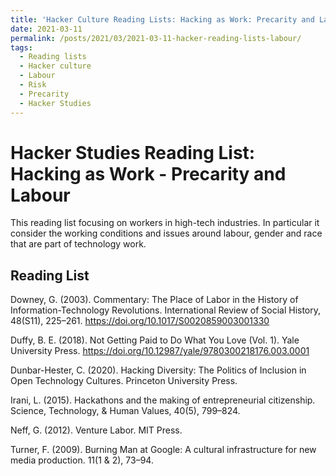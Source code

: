 ```yaml
---
title: 'Hacker Culture Reading Lists: Hacking as Work: Precarity and Labour'
date: 2021-03-11
permalink: /posts/2021/03/2021-03-11-hacker-reading-lists-labour/
tags:
  - Reading lists
  - Hacker culture
  - Labour
  - Risk
  - Precarity
  - Hacker Studies
---
```


Hacker Studies Reading List: Hacking as Work - Precarity and Labour
====
This reading list focusing on workers in high-tech industries. In particular it consider the working conditions and issues around labour, gender and race that are part of technology work.

Reading List
----
Downey, G. (2003). Commentary: The Place of Labor in the History of Information-Technology Revolutions. International Review of Social History, 48(S11), 225–261. https://doi.org/10.1017/S0020859003001330

Duffy, B. E. (2018). Not Getting Paid to Do What You Love (Vol. 1). Yale University Press. https://doi.org/10.12987/yale/9780300218176.003.0001

Dunbar-Hester, C. (2020). Hacking Diversity: The Politics of Inclusion in Open Technology Cultures. Princeton University Press.

Irani, L. (2015). Hackathons and the making of entrepreneurial citizenship. Science, Technology, & Human Values, 40(5), 799–824.

Neff, G. (2012). Venture Labor. MIT Press.

Turner, F. (2009). Burning Man at Google: A cultural infrastructure for new media production. 11(1 & 2), 73–94.
